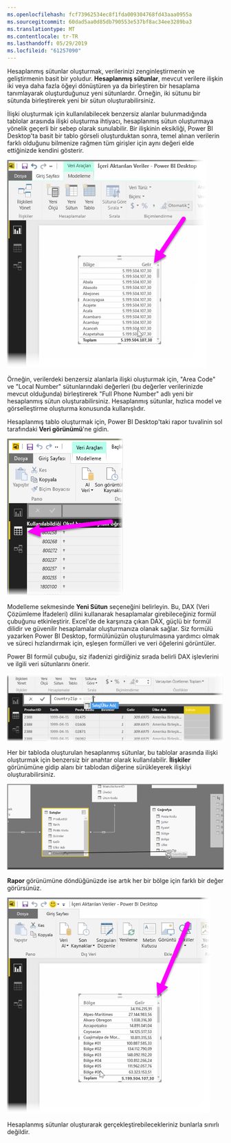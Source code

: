 ```yaml
---
ms.openlocfilehash: fcf73962534ec8f1fda009304768fd43aaa0955a
ms.sourcegitcommit: 60dad5aa0d85db790553e537bf8ac34ee3289ba3
ms.translationtype: MT
ms.contentlocale: tr-TR
ms.lasthandoff: 05/29/2019
ms.locfileid: "61257090"
---
```

Hesaplanmış sütunlar oluşturmak, verilerinizi zenginleştirmenin ve geliştirmenin basit bir yoludur. **Hesaplanmış sütunlar**, mevcut verilere ilişkin iki veya daha fazla öğeyi dönüştüren ya da birleştiren bir hesaplama tanımlayarak oluşturduğunuz yeni sütunlardır. Örneğin, iki sütunu bir sütunda birleştirerek yeni bir sütun oluşturabilirsiniz.

İlişki oluşturmak için kullanılabilecek benzersiz alanlar bulunmadığında tablolar arasında ilişki oluşturma ihtiyacı, hesaplanmış sütun oluşturmaya yönelik geçerli bir sebep olarak sunulabilir. Bir ilişkinin eksikliği, Power BI Desktop'ta basit bir tablo görseli oluşturduktan sonra, temel alınan verilerin farklı olduğunu bilmenize rağmen tüm girişler için aynı değeri elde ettiğinizde kendini gösterir.

![](media/2-3-create-calculated-columns/2-3_1.png)

Örneğin, verilerdeki benzersiz alanlarla ilişki oluşturmak için, "Area Code" ve "Local Number" sütunlarındaki değerleri (bu değerler verilerinizde mevcut olduğunda) birleştirerek "Full Phone Number" adlı yeni bir hesaplanmış sütun oluşturabilirsiniz. Hesaplanmış sütunlar, hızlıca model ve görselleştirme oluşturma konusunda kullanışlıdır.

Hesaplanmış tablo oluşturmak için, Power BI Desktop'taki rapor tuvalinin sol tarafındaki **Veri görünümü**'ne gidin.

![](media/2-3-create-calculated-columns/2-3_2.png)

Modelleme sekmesinde **Yeni Sütun** seçeneğini belirleyin. Bu, DAX (Veri Çözümleme İfadeleri) dilini kullanarak hesaplamalar girebileceğiniz formül çubuğunu etkinleştirir. Excel'de de karşınıza çıkan DAX, güçlü bir formül dilidir ve güvenilir hesaplamalar oluşturmanıza olanak sağlar. Siz formülü yazarken Power BI Desktop, formülünüzün oluşturulmasına yardımcı olmak ve süreci hızlandırmak için, eşleşen formülleri ve veri öğelerini görüntüler.

Power BI formül çubuğu, siz ifadenizi girdiğiniz sırada belirli DAX işlevlerini ve ilgili veri sütunlarını önerir.

![](media/2-3-create-calculated-columns/2-3_3.png)

Her bir tabloda oluşturulan hesaplanmış sütunlar, bu tablolar arasında ilişki oluşturmak için benzersiz bir anahtar olarak kullanılabilir. **İlişkiler** görünümüne gidip alanı bir tablodan diğerine sürükleyerek ilişkiyi oluşturabilirsiniz.

![](media/2-3-create-calculated-columns/2-3_4.png)

**Rapor** görünümüne döndüğünüzde ise artık her bir bölge için farklı bir değer görürsünüz.

![](media/2-3-create-calculated-columns/2-3_5.png)

Hesaplanmış sütunlar oluşturarak gerçekleştirebilecekleriniz bunlarla sınırlı değildir.

